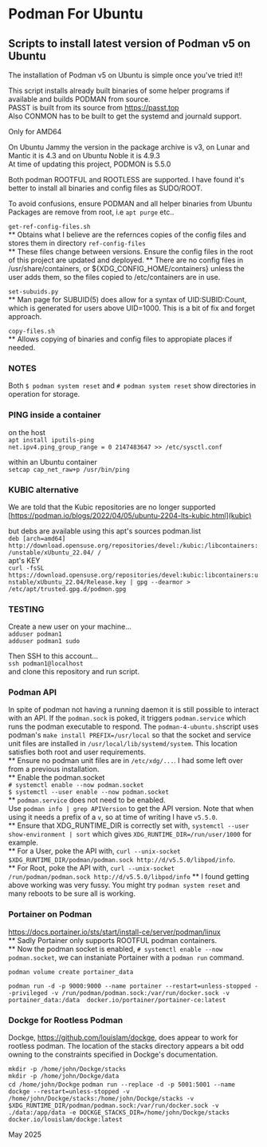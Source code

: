 # Podman For Ubuntu

## Scripts to install latest version of Podman v5 on Ubuntu

The installation of Podman v5 on Ubuntu is simple once you've tried it!!  

This script installs already built binaries of some helper programs if available and builds PODMAN from source.  
PASST is built from its source from https://passt.top  
Also CONMON has to be built to get the systemd and journald support.  


Only for AMD64

On Ubuntu Jammy the version in the package archive is v3, on Lunar and Mantic it is 4.3 and on Ubuntu Noble it is 4.9.3  
At time of updating this project, PODMON is 5.5.0  

Both podman ROOTFUL and ROOTLESS are supported.
I have found it's better to install all binaries and config files as SUDO/ROOT.  

To avoid confusions, ensure PODMAN and all helper binaries from Ubuntu Packages are remove from root, i.e `apt purge` etc..  

`get-ref-config-files.sh`  
** Obtains what I believe are the refernces copies of the config files and stores them in directory `ref-config-files`  
** These files change between versions. Ensure the config files in the root of this project are updated and deployed.
** There are no config files in /usr/share/containers, or ${XDG_CONFIG_HOME/containers} unless the user adds them, so the files copied to /etc/containers are in use.

`set-subuids.py`  
** Man page for SUBUID(5) does allow for a syntax of UID:SUBID:Count, which is generated for users above UID=1000. This is a bit of fix and forget approach.

`copy-files.sh`  
** Allows copying of binaries and config files to appropiate places if needed.

###  NOTES
Both `$ podman system reset` and `# podman system reset` show directories in operation for storage.


### PING inside a container
on the host\
`apt install iputils-ping`\
`net.ipv4.ping_group_range = 0 2147483647 >> /etc/sysctl.conf`

within an Ubuntu container\
`setcap cap_net_raw+p /usr/bin/ping`

### KUBIC alternative
We are told that the Kubic repositories are no longer supported\
[https://podman.io/blogs/2022/04/05/ubuntu-2204-lts-kubic.html](kubic)

but debs are available using this apt's sources podman.list\
`deb [arch=amd64] http://download.opensuse.org/repositories/devel:/kubic:/libcontainers:/unstable/xUbuntu_22.04/ /`\
apt's KEY\
`curl -fsSL https://download.opensuse.org/repositories/devel:kubic:libcontainers:unstable/xUbuntu_22.04/Release.key | gpg --dearmor > /etc/apt/trusted.gpg.d/podmon.gpg`

### TESTING
Create a new user on your machine...\
`adduser podman1`\
`adduser podman1 sudo`

Then SSH to this account...\
`ssh podman1@localhost` \
and clone this repository and run script.


### Podman API
In spite of podman not having a running daemon it is still possible to interact with an API.
If the `podman.sock` is poked, it triggers `podman.service` which runs the podman executable to respond.
The `podman-4-ubuntu.sh`script uses podman's `make install PREFIX=/usr/local` so that the socket and service unit files are installed in `/usr/local/lib/systemd/system`. This location satisfies both root and user requirements.  
** Ensure no podman unit files are in `/etc/xdg/...`. I had some left over from a previous installation.  
** Enable the podman.socket  
`# systemctl enable --now podman.socket`  
`$ systemctl --user enable --now podman.socket`  
** `podman.service` does not need to be enabled.  
Use `podman info | grep APIVersion` to get the API version. Note that when using it needs a prefix of a `v`, so at time of writing I have `v5.5.0`.  
** Ensure that XDG_RUNTIME_DIR is correctly set with, `systemctl --user show-environment | sort` which gives `XDG_RUNTIME_DIR=/run/user/1000` for example.  
** For a User, poke the API with, `curl --unix-socket $XDG_RUNTIME_DIR/podman/podman.sock http://d/v5.5.0/libpod/info`.  
** For Root, poke the API with, `curl --unix-socket /run/podman/podman.sock http://d/v5.5.0/libpod/info`
** I found getting above working was very fussy. You might try `podman system reset` and many reboots to be sure all is working.  


### Portainer on Podman
https://docs.portainer.io/sts/start/install-ce/server/podman/linux  
** Sadly Portainer only supports ROOTFUL podman containers.  
** Now the podman socket is enabled, `# systemctl enable --now podman.socket`, we can instaniate Portainer with a `podman run` command.

`podman volume create portainer_data`

`podman run -d -p 9000:9000 --name portainer --restart=unless-stopped --privileged -v /run/podman/podman.sock:/var/run/docker.sock -v portainer_data:/data  docker.io/portainer/portainer-ce:latest`


### Dockge for Rootless Podman
Dockge, https://github.com/louislam/dockge, does appear to work for rootless podman. The location of the stacks directory appears a bit odd owning to the constraints specified in Dockge's documentation.  

`mkdir -p /home/john/Dockge/stacks`  
`mkdir -p /home/john/Dockge/data`  
`cd /home/john/Dockge`
`podman run --replace -d -p 5001:5001 --name dockge --restart=unless-stopped -v /home/john/Dockge/stacks:/home/john/Dockge/stacks -v $XDG_RUNTIME_DIR/podman/podman.sock:/var/run/docker.sock -v ./data:/app/data -e DOCKGE_STACKS_DIR=/home/john/Dockge/stacks docker.io/louislam/dockge:latest`


May 2025
